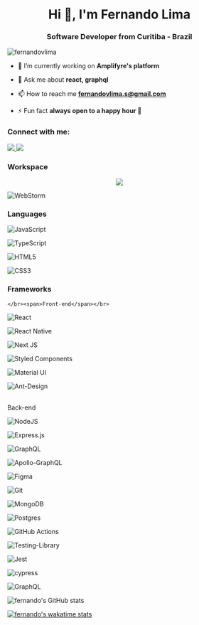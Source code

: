 <h1 align="center">Hi 👋, I'm Fernando Lima</h1>
<h3 align="center">Software Developer from Curitiba - Brazil</h3>

<p align="left"> <img src="https://komarev.com/ghpvc/?username=fernandovlima&label=Profile%20views&color=0e75b6&style=flat" alt="fernandovlima" /> </p>

- 🔭 I’m currently working on **Amplifyre's platform**

- 💬 Ask me about **react, graphql**

- 📫 How to reach me **fernandovlima.s@gmail.com**

- ⚡ Fun fact **always open to a happy hour 🍻**

<h3 align="left">Connect with me:</h3>

<p align="left">
  <a href="https://www.linkedin.com/in/fernando-lima-492822116">
    <img src="https://img.shields.io/badge/linkedin-%230077B5.svg?style=for-the-badge&logo=linkedin&logoColor=white" />
  </a>
  
   <a href="https://www.instagram.com/f_ern_ndo">
    <img src="https://img.shields.io/badge/Instagram-%23E4405F.svg?style=for-the-badge&logo=Instagram&logoColor=white" />
  </a>
</p>

<h3 align="left">Workspace</h3>

<p align="center">
   <img src="https://img.shields.io/badge/mac%20os-000000?style=for-the-badge&logo=apple&logoColor=white" />
  
   ![WebStorm](https://img.shields.io/badge/webstorm-143?style=for-the-badge&logo=webstorm&logoColor=white&color=black)
</p>

<h3 align="left">Languages</h3>

<p align="left"> 
  
  ![JavaScript](https://img.shields.io/badge/JavaScript-F7DF1E?style=for-the-badge&logo=javascript&logoColor=black)
  
  ![TypeScript](https://img.shields.io/badge/typescript-%23007ACC.svg?style=for-the-badge&logo=typescript&logoColor=white)
  
  ![HTML5](https://img.shields.io/badge/html5-%23E34F26.svg?style=for-the-badge&logo=html5&logoColor=white)
  
  ![CSS3](https://img.shields.io/badge/css3-%231572B6.svg?style=for-the-badge&logo=css3&logoColor=white)
  
</p>

 <h3 align="left">Frameworks</h3>
 
 <p align="left">
  
    </br><span>Front-end</span></br>
  
  ![React](https://img.shields.io/badge/react-%2320232a.svg?style=for-the-badge&logo=react&logoColor=%2361DAFB)
  
  ![React Native](https://img.shields.io/badge/react_native-%2320232a.svg?style=for-the-badge&logo=react&logoColor=%2361DAFB)
  
  ![Next JS](https://img.shields.io/badge/Next-black?style=for-the-badge&logo=next.js&logoColor=white)
  
  ![Styled Components](https://img.shields.io/badge/styled--components-DB7093?style=for-the-badge&logo=styled-components&logoColor=white)
 
  ![Material UI](https://img.shields.io/badge/materialui-%230081CB.svg?style=for-the-badge&logo=material-ui&logoColor=white)
  
  ![Ant-Design](https://img.shields.io/badge/-AntDesign-%230170FE?style=for-the-badge&logo=ant-design&logoColor=white)
  
   </br><span>Back-end</span></br>
  
  ![NodeJS](https://img.shields.io/badge/node.js-%2343853D.svg?style=for-the-badge&logo=node.js&logoColor=white)
  
  ![Express.js](https://img.shields.io/badge/express.js-%23404d59.svg?style=for-the-badge&logo=express&logoColor=%2361DAFB)
  
  ![GraphQL](https://img.shields.io/badge/-GraphQL-E10098?style=for-the-badge&logo=graphql)
  
  ![Apollo-GraphQL](https://img.shields.io/badge/-ApolloGraphQL-311C87?style=for-the-badge&logo=apollo-graphql)
  
</p>

 ![Figma](https://img.shields.io/badge/figma-%23F24E1E.svg?style=for-the-badge&logo=figma&logoColor=white)

 ![Git](https://img.shields.io/badge/git-%23F05033.svg?style=for-the-badge&logo=git&logoColor=white)
  
  ![MongoDB](https://img.shields.io/badge/MongoDB-%234ea94b.svg?style=for-the-badge&logo=mongodb&logoColor=white)
  
  ![Postgres](https://img.shields.io/badge/postgres-%23316192.svg?style=for-the-badge&logo=postgresql&logoColor=white)
  
  ![GitHub Actions](https://img.shields.io/badge/githubactions-%232671E5.svg?style=for-the-badge&logo=githubactions&logoColor=white)
  
  ![Testing-Library](https://img.shields.io/badge/-TestingLibrary-%23E33332?style=for-the-badge&logo=testing-library&logoColor=white)
  
  ![Jest](https://img.shields.io/badge/-jest-%23C21325?style=for-the-badge&logo=jest&logoColor=white)
  
  ![cypress](https://img.shields.io/badge/-cypress-%23E5E5E5?style=for-the-badge&logo=cypress&logoColor=058a5e)

![GraphQL](https://img.shields.io/badge/-GraphQL-E10098?style=for-the-badge&logo=graphql)

![fernando's GitHub stats](https://github-readme-stats.vercel.app/api?username=fernandovlima&show_icons=true&theme=merko)


[![fernando's wakatime stats](https://github-readme-stats.vercel.app/api/wakatime?username=fernandovlima)](https://github.com/fernandovlima/github-readme-stats)



